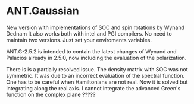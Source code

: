 # ANT.Gaussian
New version with implementations of SOC and spin rotations by Wynand Dednam
It also works both with intel and PGI compilers. No need to maintain two versions. Just set your enviroments variables.


ANT.G-2.5.2 is intended to contain the latest changes of Wynand and Palacios already in 2.5.0, now including the evaluation of the polarization. 

There is is a partially resolved issue. The density matrix with SOC was not symmetric. It was due to an incorrect evaluation of the spectral function. One has to be careful when Hamiltonians are not real. Now it is solved but integrating along the real axis. I cannot integrate the advanced Green's function  on the complex plane ?????
